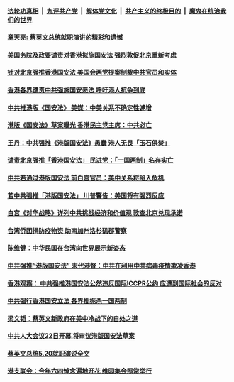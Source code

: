 

####  [法轮功真相](../../../../basic/blob/master/README.md?t=05230631) &nbsp;|&nbsp; [九评共产党](../../../../9ping.md/blob/master/README.md?t=05230631) &nbsp;|&nbsp; [解体党文化](../../../../jtdwh.md/blob/master/README.md?t=05230631)  &nbsp;|&nbsp; [共产主义的终极目的](../../../../gczydzjmd.md/blob/master/README.md?t=05230631) &nbsp;|&nbsp; [魔鬼在统治我们的世界](../../../../mgztzwmdsj.md/blob/master/README.md?t=05230631) 

#### [章天亮: 蔡英文总统就职演讲的精彩和遗憾](../pages/soh55/381931.md?t=05230631) 
#### [美国务院及政要谴责对香港拟施国安法 强烈敦促北京重新考虑](../pages/soh55/381874.md?t=05230631) 
#### [针对北京强推香港国安法 美国会两党提案制裁中共官员和实体](../pages/soh55/381805.md?t=05230631) 
#### [香港各界谴责中共强施国安恶法 呼吁港人抗争到底](../pages/soh55/381763.md?t=05230631) 
#### [中共推港版《国安法》 美媒：中美关系不确定性遽增](../pages/soh55/381748.md?t=05230631) 
#### [港版《国安法》草案曝光 香港民主党主席：中共必亡](../pages/soh55/381694.md?t=05230631) 
#### [王丹：中共强推《港版国安法》愚蠢 港人无畏「玉石俱焚」](../pages/soh55/381685.md?t=05230631) 
#### [谴责北京强推「香港国安法」 民进党：「一国两制」名存实亡](../pages/soh55/381649.md?t=05230631) 
#### [中共若通过港版国安法 前白宫官员：美中关系将陷入危机](../pages/soh55/381625.md?t=05230631) 
#### [若中共强推「港版国安法」 川普警告：美国将有强烈反应](../pages/soh55/381613.md?t=05230631) 
#### [白宫《对华战略》详列中共挑战经济和价值观 敦查北京兑现承诺 ](../pages/soh55/381598.md?t=05230631) 
#### [台湾侨团捐防疫物资 助南加州洛杉矶郡警察](../pages/soh55/381577.md?t=05230631) 
#### [陈维健：中华民国在台湾向世界展示新姿态](../pages/soh55/381574.md?t=05230631) 
#### [中共强推“港版国安法”   末代港督：中共在利用中共病毒疫情欺凌香港](../pages/soh55/381511.md?t=05230631) 
#### [香港观察： 中共强推港国安法公然违反国际ICCPR公约  应遭到国际社会的反对](../pages/soh55/381463.md?t=05230631) 
#### [中共强行香港国安立法 各界批扼杀一国两制 ](../pages/soh55/381502.md?t=05230631) 
#### [梁文韬：蔡英文新政府在美中冷战下的自处之道](../pages/soh55/381487.md?t=05230631) 
#### [中共人大会议22日开幕 将审议港版国安法草案 ](../pages/soh55/381403.md?t=05230631) 
#### [ 蔡英文总统5.20就职演说全文](../pages/soh55/381373.md?t=05230631) 
#### [港支联会：今年六四悼念遍地开花 维园集会照常举行](../pages/soh55/381379.md?t=05230631) 
